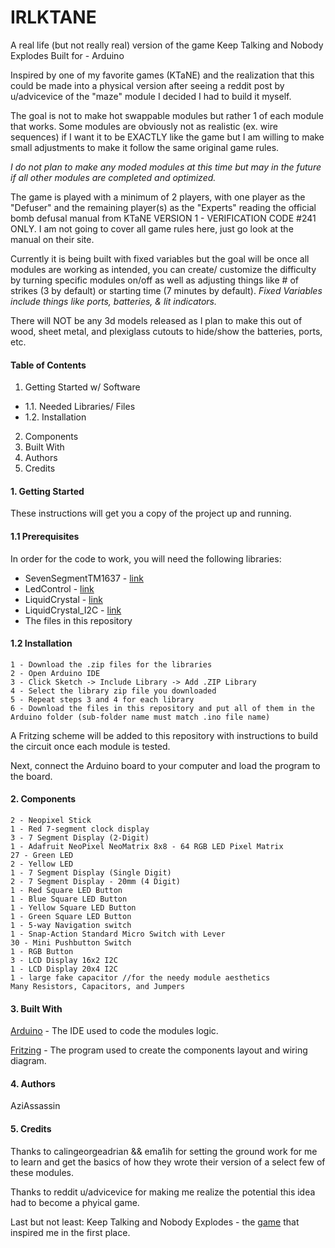 # IRLKTANE
A real life (but not really real) version of the game Keep Talking and Nobody Explodes
Built for - Arduino

Inspired by one of my favorite games (KTaNE) and the realization that this could be made into a physical version after seeing a reddit post by u/advicevice of the "maze" module I decided I had to build it myself.

The goal is not to make hot swappable modules but rather 1 of each module that works. 
Some modules are obviously not as realistic (ex. wire sequences) if I want it to be EXACTLY like the game but I am willing to make small adjustments to make it follow the same original game rules. 

*I do not plan to make any moded modules at this time but may in the future if all other modules are completed and optimized.*

The game is played with a minimum of 2 players, with one player as the "Defuser" and the remaining player(s) as the "Experts" reading the official bomb defusal manual from KTaNE VERSION 1 - VERIFICATION CODE #241 ONLY. I am not going to cover all game rules here, just go look at the manual on their site.

Currently it is being built with fixed variables but the goal will be once all modules are working as intended, you can create/ customize the difficulty by turning specific modules on/off as well as adjusting things like # of strikes (3 by default) or starting time (7 minutes by default).
*Fixed Variables include things like ports, batteries, & lit indicators.*

There will NOT be any 3d models released as I plan to make this out of wood, sheet metal, and plexiglass cutouts to hide/show the batteries, ports, etc.

#### Table of Contents
1. Getting Started w/ Software
- 1.1. Needed Libraries/ Files
- 1.2. Installation
2. Components
3. Built With
4. Authors
5. Credits

#### 1. Getting Started
These instructions will get you a copy of the project up and running.

#### 1.1 Prerequisites
In order for the code to work, you will need the following libraries:

- SevenSegmentTM1637 - [link](https://github.com/bremme/arduino-tm1637) 
- LedControl - [link](https://github.com/wayoda/LedControl)
- LiquidCrystal - [link](https://www.arduinolibraries.info/libraries/liquid-crystal)
- LiquidCrystal_I2C - [link](https://www.arduinolibraries.info/libraries/liquid-crystal-i2-c?fbclid=IwAR016eH4yHLd4HKqA-OcUghdO19ukQlUcGXE2mY0AUaA8aWecJZJvaQrt5E)
- The files in this repository

#### 1.2 Installation
    1 - Download the .zip files for the libraries
    2 - Open Arduino IDE
    3 - Click Sketch -> Include Library -> Add .ZIP Library
    4 - Select the library zip file you downloaded
    5 - Repeat steps 3 and 4 for each library
    6 - Download the files in this repository and put all of them in the Arduino folder (sub-folder name must match .ino file name)

A Fritzing scheme will be added to this repository with instructions to build the circuit once each module is tested.

Next, connect the Arduino board to your computer and load the program to the board.

#### 2. Components
    2 - Neopixel Stick
    1 - Red 7-segment clock display
    3 - 7 Segment Display (2-Digit)
    1 - Adafruit NeoPixel NeoMatrix 8x8 - 64 RGB LED Pixel Matrix
    27 - Green LED
    2 - Yellow LED
    1 - 7 Segment Display (Single Digit)
    2 - 7 Segment Display - 20mm (4 Digit)
    1 - Red Square LED Button
    1 - Blue Square LED Button
    1 - Yellow Square LED Button
    1 - Green Square LED Button
    1 - 5-way Navigation switch
    1 - Snap-Action Standard Micro Switch with Lever
    30 - Mini Pushbutton Switch
    1 - RGB Button
    3 - LCD Display 16x2 I2C
    1 - LCD Display 20x4 I2C
    1 - large fake capacitor //for the needy module aesthetics
    Many Resistors, Capacitors, and Jumpers

#### 3. Built With
[Arduino](https://www.arduino.cc/en/main/software) - The IDE used to code the modules logic.

[Fritzing](http://fritzing.org/home/) - The program used to create the components layout and wiring diagram.

#### 4. Authors
AziAssassin

#### 5. Credits
Thanks to calingeorgeadrian && ema1ih for setting the ground work for me to learn and get the basics of how they wrote their version of a select few of these modules.

Thanks to reddit u/advicevice for making me realize the potential this idea had to become a phyical game.

Last but not least: Keep Talking and Nobody Explodes - the [game](https://keeptalkinggame.com/) that inspired me in the first place.
